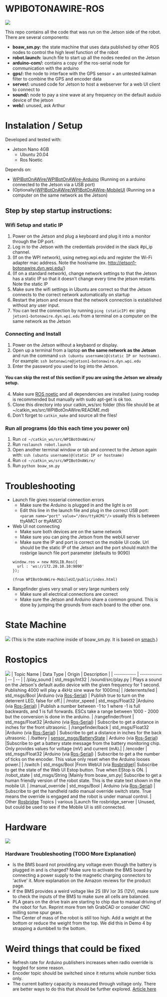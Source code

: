 # WPIBOTONAWIRE-ROS
![](poster.jpg)

This repo contains all the code that was run on the Jetson side of the robot. There are several components:
- **boaw_sm.py:** the state machine that uses data published by other ROS nodes to control the high level function of the robot
- **robot.launch:** launch file to start up all the nodes needed on the Jetson 
- **arduino-com/:** contains a copy of the ros-serial node for communication with the arduino
- **gps/:** the node to interface with the GPS sensor + an untested kalman filter to combine the GPS and encoder data
- **server/:** unused code for Jetson to host a webserver for a web UI client to connect to
- **sound/:** node to pay a sine wave at any frequency on the default auduio device of the jetson
- **web/:** unused, ask Arthur

# Instalation / Setup

Developed and tested with:
- Jetson Nano 4GB
    - Ubuntu 20.04
    - Ros Noetic

Depends on:
- [WPIBotOnAWire/WPIBotOnAWire-Arduino](https://github.com/WPIBotOnAWire/WPIBotOnAWire-Arduino) (Running on a arduino connected to the Jetson via a USB port)
- (Optionally)[WPIBotOnAWire/WPIBotOnAWire-MobileUI](https://github.com/WPIBotOnAWire/WPIBotOnAWire-MobileUI) (Running on a computer on the same network as the Jetson)

## Step by step startup instructions:

### Wifi Setup and static IP
1. Power on the Jetson and plug a keyboard and plug it into a monitor through the DP port.
2. Log in to the Jetson with the credentials provided in the slack #pi_ip channel.
3. (If on the WPI network), using netreg.wpi.edu and register the Wi-Fi adapter mac address. Note the hostname (ex. http://jetson1-botonawire.dyn.wpi.edu/)
4. (If on a standard network), change network settings to that the Jetson has a static IP so that it doesn't change every time the jetson restarts. Note the static IP
5. Make sure the wifi settings in Ubuntu are correct so that the Jetson connects to the correct network automatically on startup
6. Restart the jetson and ensure that the network connection is established without any user input.
7. You can test the connection by running `ping (staticIP)` ex: ping `jetson1-botonawire.dyn.wpi.edu` from a terminal on a computer on the same network as the Jetson

### Connecting and Install

1. Power on the Jetson without a keybaord or display.
2. Open up a terminal from a laptop **on the same network as the Jetson** and run the command `ssh (ubuntu username)@(static IP or hostname)`. For example: `ssh botonawire@jetson1-botonawire.dyn.wpi.edu`
3. Enter the password you used to log into the Jetson.
#### You can skip the rest of this section if you are using the Jetson we already setup.
4. Make sure [ROS noetic](http://wiki.ros.org/noetic/Installation/Ubuntu) and all dependencies are installed (using rosdep is recommended but manually with sudo apt-get is ok too.
5. Clone this directory into your catkin_ws/src folder (this file should be at ~/catkin_ws/src/WPIBotOnAWire/README.md)
6. Don't forget to `catkin_make` and source all the files!

### Run all programs (do this each time you power on)
1. Run `cd ~/catkin_ws/src/WPIBotOnAWire/`
2. Run `roslaunch robot.launch`
3. Open another terminal window or tab and connect to the Jetson again with: `ssh (ubuntu username)@(static IP or hostname)`
4. Run `cd ~/catkin_ws/src/WPIBotOnAWire/`
5. Run `python boaw_sm.py`

# Troubleshooting
- Launch file gives rosserial connection errors
    - Make sure the Arduino is plugged in and the light is on
    - Edit this line in the launch file and plug in the correct USB port: ` <param name="port" value="/dev/ttyACM1"/>` usually this is between ttyAMC1 or ttyAMC0
- Web UI not connecting
    - Make sure both devices are on the same network
    - Make sure you can ping the Jetson from the webUI server
    - Make sure the IP and port is correct on the mobile UI code. Url should be the static IP of the Jetson and the port should match the rosbrige launch file port parameter (defaults to 9090)
    ```  
    window.ros = new ROSLIB.Ros({
      url : 'ws://172.20.10.10:9090'
    }); 

    (from WPIBotOnAWire-MobileUI/public/index.html)
    ```
- Rangefinder gives very small or very large numbers only
    - Make sure all electrical connections are correct
    - Make sure the Jetson and Arduino share a common ground. This is done by jumping the grounds from each board to the other one.

# State Machine
![](sm_img.png)
(This is the state machine inside of boaw_sm.py. It is based on [smach](https://www.google.com/search?client=safari&rls=en&q=smach&ie=UTF-8&oe=UTF-8).)

# Rostopics
![](software.png)
| Topic Name     | Data Type | Origin | Description |
| ----------- | ----------- | -- | -- |
| /play_sound   | std_msgs/Int32        | /sound/src/play.py | Plays a sound on the Jetson's default audio device with the given frequency for 1 second. Publishing 4000 will play a 4kHz sine wave for 1000ms|
| /deterrents/led   | std_msgs/Bool        |Arduino (via [Ros-Serial](http://wiki.ros.org/rosserial)) | Publish true to turn on the deterrent LED, false for off.|
| /motor_speed   | std_msgs/Float32        |Arduino (via [Ros-Serial](http://wiki.ros.org/rosserial)) | Publish a number between -1 to 1 where -1 is full backwards, and 1 is full forwards. ESCs take a range between 1000 - 2000 but the conversion is done in the arduino.
| /rangefinder/front   | std_msgs/Float32        |Arduino (via [Ros-Serial](http://wiki.ros.org/rosserial)) | Subscribe to get a distance in inches for the front ultrasonic. 
| /rangefinder/back   | std_msgs/Float32        |Arduino (via [Ros-Serial](http://wiki.ros.org/rosserial)) | Subscribe to get a distance in inches for the back ultrasonic. 
| /battery   | [sensor_msgs/BatteryState](https://docs.ros.org/en/melodic/api/sensor_msgs/html/msg/BatteryState.html) | Arduino (via [Ros-Serial](http://wiki.ros.org/rosserial)) |Subscribe to get a battery state message from the battery monitoring chip. Only provides values for voltage (mV) and current (mA).|
| /encoder   | std_msgs/Float32        |Arduino (via [Ros-Serial](http://wiki.ros.org/rosserial)) | Subscribe to get a the number of ticks on the encoder. This value only reset when the Arduino looses power.|
| /switch   | std_msgs/Bool        |From WebUI (via [Rosbridge](http://wiki.ros.org/rosbridge_suite))| Subscribe to get the state of the Web UI Estop button. True when EStop is ON.
| /robot_state   | std_msgs/String        |Mainly from boaw_sm.py| Subscribe to get a human friendly version of the robot state. This is the state text shown in the mobile UI.
| /manual_override | std_msgs/Bool | Arduino (via [Ros-Serial](http://wiki.ros.org/rosserial)) | Subscribe to get the handheld radio manual override switch state. True means the override is engaged and the robot is under manual control.
| Other [Rosbridge](http://wiki.ros.org/rosbridge_suite) Topics   | various       |Launch file rosbridge_server  | Unused, but could be used to see if the Mobile UI is still connected. 

# Hardware
![](updatedWiring.png)
### Hardware Troubleshooting (TODO More Explanation)
- Is the BMS board not providing any voltage even though the battery is plugged in and is charged? Make sure to activate the BMS board by connecting a power supply to the magnetic charging connectors to 'active' it. More explanation on the Amazon reviews for the product page.
- If the BMS provides a weird voltage like 2S (8V )or 3S (12V), make sure to check the inputs of the BMS to make sure all cells are balanced. 
- PLA gears on the drive train are starting to chip due to manual driving of the robot for fun. Reprint more from teh GrabCAD or consider CNC milling some spur gears.
- The Center of mass of the robot is still too high. Add a weight at the bottom or reduce the weight from the top. We did this in Demo 4 by strapping a dumbbell to the bottom. 


# Weird things that could be fixed
- Refresh rate for Arduino publishers increases when radio override is toggled for some reason.
- Encoder topic should be switched since it returns whole number ticks only.
- The current battery capacity is measured through voltage only. There are better ways to do this that should be further explored. [Article here](https://www.scienceabc.com/innovation/what-are-the-different-methods-to-estimate-the-state-of-charge-of-batteries.html)
